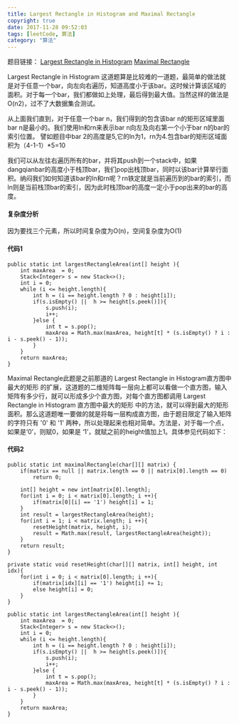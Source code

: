 ```yaml
---
title: Largest Rectangle in Histogram and Maximal Rectangle
copyright: true
date: 2017-11-28 09:52:03
tags: [leetCode, 算法]
category: "算法"
---
```

题目链接：
[Largest Rectangle in Histogram](https://leetcode.com/problems/largest-rectangle-in-histogram/description/ "Optional title")
[Maximal Rectangle](https://leetcode.com/problems/maximal-rectangle/description/ "Optional title")
<!-- more -->
Largest Rectangle in Histogram 这道题算是比较难的一道题，最简单的做法就是对于任意一个bar，向左向右遍历，知道高度小于该bar。这时候计算该区域的面积。对于每一个bar，我们都做如上处理，最后得到最大值。当然这样的做法是O(n2)，过不了大数据集合测试。

从上面我们直到，对于任意一个bar n，我们得到的包含该bar n的矩形区域里面bar n是最小的。我们使用ln和rn来表示bar n向左及向右第一个小于bar n的bar的索引位置。
譬如题目中bar 2的高度是5,它的ln为1，rn为4.包含bar的矩形区域面积为（4-1-1）*5=10

我们可以从左往右遍历所有的bar，并将其push到一个stack中，如果dangqianbar的高度小于栈顶bar，我们pop出栈顶bar，同时以该bar计算举行面积。纳闷我们如何知道该bar的ln和rn呢？rn铁定就是当前遍历到的bar的索引，而ln则是当前栈顶bar的索引，因为此时栈顶bar的高度一定小于pop出来的bar的高度。

#### 复杂度分析
因为要找三个元素，所以时间复杂度为O(n)，空间复杂度为O(1)

#### 代码1
```
public static int largestRectangleArea(int[] height ){
    int maxArea  = 0;
    Stack<Integer> s = new Stack<>();
    int i = 0;
    while (i <= height.length){
        int h = (i == height.length ? 0 : height[i]);
        if(s.isEmpty() ||  h >= height[s.peek()]){
            s.push(i);
            i++;
        }else {
            int t = s.pop();
            maxArea = Math.max(maxArea, height[t] * (s.isEmpty() ? i : i - s.peek() - 1));
        }
    }
    return maxArea;
}
```

Maximal Rectangle此题是之前那道的 Largest Rectangle in Histogram直方图中最大的矩形 的扩展，这道题的二维矩阵每一层向上都可以看做一个直方图，输入矩阵有多少行，就可以形成多少个直方图，对每个直方图都调用 Largest Rectangle in Histogram 直方图中最大的矩形 中的方法，就可以得到最大的矩形面积。那么这道题唯一要做的就是将每一层构成直方图，由于题目限定了输入矩阵的字符只有 '0' 和 '1' 两种，所以处理起来也相对简单。方法是，对于每一个点，如果是‘0’，则赋0，如果是 ‘1’，就赋之前的height值加上1。具体参见代码如下：
#### 代码2
```
public static int maximalRectangle(char[][] matrix) {
    if(matrix == null || matrix.length == 0 || matrix[0].length == 0)
        return 0;

    int[] height = new int[matrix[0].length];
    for(int i = 0; i < matrix[0].length; i ++){
        if(matrix[0][i] == '1') height[i] = 1;
    }
    int result = largestRectangleArea(height);
    for(int i = 1; i < matrix.length; i ++){
        resetHeight(matrix, height, i);
        result = Math.max(result, largestRectangleArea(height));
    }
    return result;
}

private static void resetHeight(char[][] matrix, int[] height, int idx){
    for(int i = 0; i < matrix[0].length; i ++){
        if(matrix[idx][i] == '1') height[i] += 1;
        else height[i] = 0;
    }
}

public static int largestRectangleArea(int[] height ){
    int maxArea  = 0;
    Stack<Integer> s = new Stack<>();
    int i = 0;
    while (i <= height.length){
        int h = (i == height.length ? 0 : height[i]);
        if(s.isEmpty() ||  h >= height[s.peek()]){
            s.push(i);
            i++;
        }else {
            int t = s.pop();
            maxArea = Math.max(maxArea, height[t] * (s.isEmpty() ? i : i - s.peek() - 1));
        }
    }
    return maxArea;
}
```